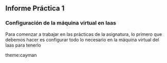 ## Informe Práctica 1
### Configuración de la máquina virtual en Iaas
Para comenzar a trabajar en las prácticas de la asignatura, lo primero que debemos hacer es configurar todo lo necesario en la máquina virtual del Iaas para tenerlo 



theme:cayman
